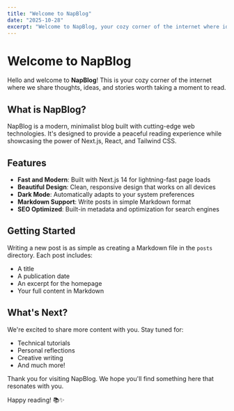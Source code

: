 ```yaml
---
title: "Welcome to NapBlog"
date: "2025-10-28"
excerpt: "Welcome to NapBlog, your cozy corner of the internet where ideas meet relaxation. Discover what makes this blog special."
---
```


# Welcome to NapBlog

Hello and welcome to **NapBlog**! This is your cozy corner of the internet where we share thoughts, ideas, and stories worth taking a moment to read.

## What is NapBlog?

NapBlog is a modern, minimalist blog built with cutting-edge web technologies. It's designed to provide a peaceful reading experience while showcasing the power of Next.js, React, and Tailwind CSS.

## Features

- **Fast and Modern**: Built with Next.js 14 for lightning-fast page loads
- **Beautiful Design**: Clean, responsive design that works on all devices
- **Dark Mode**: Automatically adapts to your system preferences
- **Markdown Support**: Write posts in simple Markdown format
- **SEO Optimized**: Built-in metadata and optimization for search engines

## Getting Started

Writing a new post is as simple as creating a Markdown file in the `posts` directory. Each post includes:

- A title
- A publication date
- An excerpt for the homepage
- Your full content in Markdown

## What's Next?

We're excited to share more content with you. Stay tuned for:

- Technical tutorials
- Personal reflections
- Creative writing
- And much more!

Thank you for visiting NapBlog. We hope you'll find something here that resonates with you.

Happy reading! 📚✨
